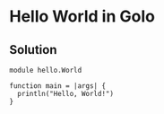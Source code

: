 # Hello World in Golo

## Solution

```Golo
module hello.World

function main = |args| {
  println("Hello, World!")
}

```